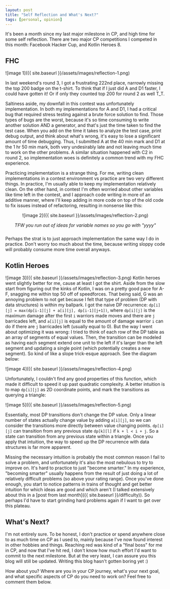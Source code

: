 ```yaml
---
layout: post
title: "Self Reflection and What's Next?"
tags: [personal, opinion]
---
```


It's been a month since my last major milestone in CP, and high time for some self reflection. There are two major CP competitions I competed in this month: Facebook Hacker Cup, and Kotlin Heroes 8.

## FHC

![image 1]({{ site.baseurl }}/assets/images/reflection-1.png)

In last weekend's round 3, I got a frustrating 222nd place, narrowly missing the top 200 badge on the t-shirt. To think that if I just did A and D1 faster, I could have gotten it! Or if only they counted top 200 for round 2 as well T_T.

Saltiness aside, my downfall in this contest was unfortunately implementation. In both my implementations for A and D1, I had a critical bug that required stress testing against a brute force solution to find. Those types of bugs are the worst, because it's so time consuming to write another solution AND a generator, and that's just the time taken to find the test case. When you add on the time it takes to analyze the test case, print debug output, and think about what's wrong, it's easy to lose a significant amount of time debugging. Thus, I submitted A at the 40 min mark and D1 at the 1 hr 50 min mark, both very undesirably late and not leaving much time to work on the other problems. A similar situation happened with C2 in round 2, so implementation woes is definitely a common trend with my FHC experience.

Practicing implementation is a strange thing. For me, writing clean implementations in a contest environment vs practice are two very different things. In practice, I'm usually able to keep my implementation relatively clean. On the other hand, in contest I'm often worried about other variables like time left in the contest, and I approach code writing in more of an additive manner, where I'll keep adding in more code on top of the old code to fix issues instead of refactoring, resulting in nonsense like this:

<div markdown="1" style="text-align: center; margin-bottom: 5%">
![image 2]({{ site.baseurl }}/assets/images/reflection-2.png)

<em>TFW you run out of ideas for variable names so you go with "yyyy"</em>
</div>
Perhaps the strat is to just approach implementation the same way I do in practice. Don't worry too much about the time, because writing sloppy code will probably consume more time overall anyways.

## Kotlin Heroes

![image 3]({{ site.baseurl }}/assets/images/reflection-3.png)
Kotlin heroes went slightly better for me, cause at least I got the shirt. Aside from the slow start from figuring out the kinks of Kotlin, I was on a pretty good pace for A-F, snagging me within top 50 off of speedforces. That being said, G was an annoying problem to not get because I felt that type of problem (DP with data structures) is within my ballpark. I got the naive DP recurrence: `dp[i][j] = max(dp[i-1][j] + a[i][j], dp[i-1][j+1])`, where `dp[i][j]` is the maximum damage after the first `i` warriors made moves and there are `j` barricades left, and `a[i][j]` is equal to the amount of damage warrior `i` can do if there are `j` barricades left (usually equal to 0). But the way I went about optimizing it was wrong: I tried to think of each row of the DP table as an array of segments of equal values. Then, the transition can be modeled as having each segment extend one unit to the left if it's larger than the left segment and updating a single point (which potentially creates a new segment). So kind of like a slope trick-esque approach. See the diagram below:

![image 4]({{ site.baseurl }}/assets/images/reflection-4.png)

Unfortunately, I couldn't find any good properties of this function, which made it difficult to speed it up past quadratic complexity. A better intuition is to map `dp[i][j]` as 2D coordinate points, and mark the transitions as querying a triangle:

![image 5]({{ site.baseurl }}/assets/images/reflection-5.png)

Essentially, most DP transitions don't change the DP value. Only a linear number of states actually change value by adding `a[i][j]`, so we can consider the transitions more directly between value changing points. `dp[i][j]` can transition from any previous state `dp[k][l]` if `k + l < i + j`. So a state can transition from any previous state within a triangle. Once you apply that intuition, the way to speed up the DP recurrence with data structures is far more apparent.

Missing the necessary intuition is probably the most common reason I fail to solve a problem, and unfortunately it's also the most nebulous to try to improve on. It's hard to practice to just "become smarter." In my experience, "becoming smarter" usually happens from the result of just doing a lot of relatively difficult problems (so above your rating range). Once you've done enough, you start to notice patterns in trains of thought and get better intuition for which ideas are good and which aren't (I talked extensively about this in a [post from last month]({{ site.baseurl }}/difficulty)). So perhaps I'd have to start grinding hard problems again if I want to get over this plateau.

## What's Next?
I'm not entirely sure. To be honest, I don't practice or spend anywhere close to as much time on CP as I used to, mainly because I've now found interest in other hobbies and things. Reaching red was kind of a "final boss" for me in CP, and now that I've hit red, I don't know how much effort I'd want to commit to the next milestone. But at the very least, I can assure you this blog will still be updated. Writing this blog hasn't gotten boring yet :)

How about you? Where are you in your CP journey, what's your next goal, and what specific aspects of CP do you need to work on? Feel free to comment them below.